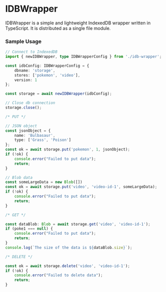 # IDBWrapper
IDBWrapper is a simple and lightweight IndexedDB wrapper written in TypeScript. It is distributed as a single file module.

### Sample Usage
```TypeScript
// Connect to IndexedDB
import { newIDBWrapper, type IDBWrapperConfig } from './idb-wrapper';

const idbConfig: IDBWrapperConfig = {
	dbname: 'storage',
	stores: ['pokemon', 'video'],
	version: 1
};

const storage = await newIDBWrapper(idbConfig);

// Close db connection
storage.close();
```

```TypeScript
/* PUT */

// JSON object
const jsonObject = {
	name: 'Bulbasaur', 
	type: ['Grass', 'Poison']
};
const ok = await storage.put('pokemon', 1, jsonObject);
if (!ok) {
	console.error("Failed to put data");
	return;
}

// Blob data
const someLargeData = new Blob([])
const ok = await storage.put('video', 'video-id-1', someLargeData);
if (!ok) {
	console.error("Failed to put data");
	return;
}
```

```TypeScript
/* GET */

const dataBlob: Blob = await storage.get('video', 'video-id-1');
if (poke1 === null) {
	console.error("Failed to put data");
	return;
}
console.log(`The size of the data is ${dataBlob.size}`);
```

```TypeScript
/* DELETE */

const ok = await storage.delete('video', 'video-id-1');
if (!ok) {
	console.error("Failed to delete data");
	return;
}
```